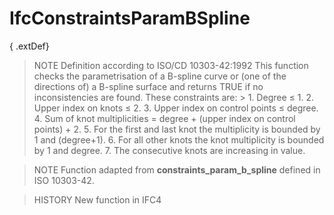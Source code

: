 # IfcConstraintsParamBSpline

{ .extDef}
<!-- end of short definition -->

> NOTE Definition according to ISO/CD 10303-42:1992
> This function checks the parametrisation of a B-spline curve or (one of the directions of) a B-spline surface and returns TRUE if no inconsistencies are found. These constraints are: > 1. Degree ≤ 1.
> 2. Upper index on knots ≤ 2.
> 3. Upper index on control points ≤ degree.
> 4. Sum of knot multiplicities = degree + (upper index on control points) + 2.
> 5. For the first and last knot the multiplicity is bounded by 1 and (degree+1).
> 6. For all other knots the knot multiplicity is bounded by 1 and degree.
> 7. The consecutive knots are increasing in value.

> NOTE Function adapted from **constraints_param_b_spline** defined in ISO 10303-42.

> HISTORY New function in IFC4
